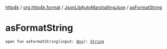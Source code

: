 [http4k](../../index.md) / [org.http4k.format](../index.md) / [JsonLibAutoMarshallingJson](index.md) / [asFormatString](./as-format-string.md)

# asFormatString

`open fun asFormatString(input: `[`Any`](https://kotlinlang.org/api/latest/jvm/stdlib/kotlin/-any/index.html)`): `[`String`](https://kotlinlang.org/api/latest/jvm/stdlib/kotlin/-string/index.html)